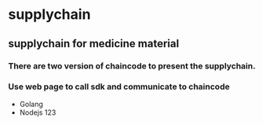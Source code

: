 # supplychain

## supplychain for medicine material

### There are two version of chaincode to present the supplychain.
### Use web page to call sdk and communicate to chaincode

* Golang
* Nodejs
123
